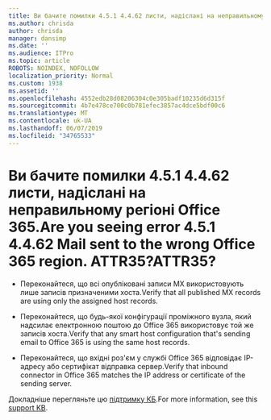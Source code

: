 ```yaml
---
title: Ви бачите помилки 4.5.1 4.4.62 листи, надіслані на неправильному регіоні Office 365. ATTR35?
ms.author: chrisda
author: chrisda
manager: dansimp
ms.date: ''
ms.audience: ITPro
ms.topic: article
ROBOTS: NOINDEX, NOFOLLOW
localization_priority: Normal
ms.custom: 1938
ms.assetid: ''
ms.openlocfilehash: 4552edb28d08206304c0e305badf10235d6d315f
ms.sourcegitcommit: 4b7e478ce700c0b781efec3857ac4dce5bdf00c6
ms.translationtype: MT
ms.contentlocale: uk-UA
ms.lasthandoff: 06/07/2019
ms.locfileid: "34765533"
---
```

# <a name="are-you-seeing-error-451-4462-mail-sent-to-the-wrong-office-365-region-attr35"></a><span data-ttu-id="e2633-103">Ви бачите помилки 4.5.1 4.4.62 листи, надіслані на неправильному регіоні Office 365.</span><span class="sxs-lookup"><span data-stu-id="e2633-103">Are you seeing error 4.5.1 4.4.62 Mail sent to the wrong Office 365 region.</span></span> <span data-ttu-id="e2633-104">ATTR35?</span><span class="sxs-lookup"><span data-stu-id="e2633-104">ATTR35?</span></span>

- <span data-ttu-id="e2633-105">Переконайтеся, що всі опубліковані записи MX використовують лише записів призначеними хоста.</span><span class="sxs-lookup"><span data-stu-id="e2633-105">Verify that all published MX records are using only the assigned host records.</span></span>

- <span data-ttu-id="e2633-106">Переконайтеся, що будь-якої конфігурації проміжного вузла, який надсилає електронною поштою до Office 365 використовує той же записів хоста.</span><span class="sxs-lookup"><span data-stu-id="e2633-106">Verify that any smart host configuration that's sending email to Office 365 is using the same host records.</span></span>

- <span data-ttu-id="e2633-107">Переконайтеся, що вхідні роз'єм у службі Office 365 відповідає IP-адресу або сертифікат відправка сервер.</span><span class="sxs-lookup"><span data-stu-id="e2633-107">Verify that inbound connector in Office 365 matches the IP address or certificate of the sending server.</span></span>

<span data-ttu-id="e2633-108">Докладніше перегляньте цю [підтримку КБ](https://support.microsoft.com/help/4057301/attr35-response-code-when-mail-is-sent-to-eop-exo).</span><span class="sxs-lookup"><span data-stu-id="e2633-108">For more information, see this [support KB](https://support.microsoft.com/help/4057301/attr35-response-code-when-mail-is-sent-to-eop-exo).</span></span>
